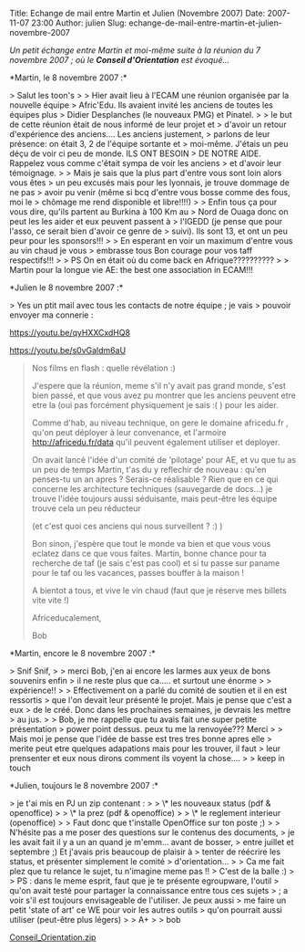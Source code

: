 Title: Echange de mail entre Martin et Julien (Novembre 2007)
Date: 2007-11-07 23:00
Author: julien
Slug: echange-de-mail-entre-martin-et-julien-novembre-2007

*Un petit échange entre Martin et moi-même suite à la réunion du 7
novembre 2007 ; où le **Conseil d'Orientation** est évoqué...*

</p>
*Martin, le 8 novembre 2007 :*

</p>
> Salut les toon's  
>
> Hier avait lieu à l'ECAM une réunion organisée par la nouvelle équipe
> Afric'Edu. Ils avaient invité les anciens de toutes les équipes plus
> Didier Desplanches (le nouveaux PMG) et Pinatel.  
>
> le but de cette réunion était de nous informé de leur projet et
> d'avoir un retour d'expérience des anciens.... Les anciens justement,
> parlons de leur présence: on était 3, 2 de l'équipe sortante et
> moi-même. J'étais un peu déçu de voir ci peu de monde. ILS ONT BESOIN
> DE NOTRE AIDE. Rappelez vous comme c'était sympa de voir les anciens
> et d'avoir leur témoignage.  
>
> Mais je sais que la plus part d'entre vous sont loin alors vous êtes
> un peu excusés mais pour les lyonnais, je trouve dommage de ne pas
> avoir pu venir (même si bcq d'entre vous bosse comme des fous, moi le
> chômage me rend disponible et libre!!!!)  
>
> Enfin tous ça pour vous dire, qu'ils partent au Burkina à 100 Km au
> Nord de Ouaga donc on peut les les aider et eux peuvent passent à
> l'IGEDD (je pense que pour l'asso, ce serait bien d'avoir ce genre de
> suivi). Ils sont 13, et ont un peu peur pour les sponsors!!!  
>
> En esperant en voir un maximum d'entre vous au vin chaud je vous
> embrasse tous Bon courage pour vos taff respectifs!!!  
>
> PS On en était où du come back en Afrique??????????  
>
> Martin pour la longue vie AE: the best one association in ECAM!!!

</p>
*Julien le 8 novembre 2007 :*

</p>
> Yes un ptit mail avec tous les contacts de notre équipe ; je vais
> pouvoir envoyer ma connerie :  

https://youtu.be/qyHXXCxdHQ8

https://youtu.be/s0vGaldm6aU

>
> Nos films en flash : quelle révélation :)  
>
> J'espere que la réunion, meme s'il n'y avait pas grand monde, s'est
> bien passé, et que vous avez pu montrer que les anciens peuvent etre
> etre la (oui pas forcément physiquement je sais :( ) pour les aider.  
>
> Comme d'hab, au niveau technique, on gere le domaine africedu.fr ,
> qu'on peut déployer à leur convenance, et l'armoire
> <http://africedu.fr/data> qu'il peuvent également utiliser et
> deployer.  
>
> On avait lancé l'idée d'un comité de 'pilotage' pour AE, et vu que tu
> as un peu de temps Martin, t'as du y reflechir de nouveau : qu'en
> penses-tu un an apres ? Serais-ce réalisable ? Rien que en ce qui
> concerne les architecture techniques (sauvegarde de docs...) je trouve
> l'idée toujours aussi séduisante, mais peut-être les équipe trouve
> cela un peu réducteur  
>
> (et c'est quoi ces anciens qui nous surveillent ? :) )  
>
> Bon sinon, j'espère que tout le monde va bien et que vous vous eclatez
> dans ce que vous faites. Martin, bonne chance pour ta recherche de taf
> (je sais c'est pas cool) et si tu passe sur paname pour le taf ou les
> vacances, passes bouffer à la maison !  
>
> A bientot a tous, et vive le vin chaud (faut que je réserve mes
> billets vite vite !)  
>
> Africeducalement,  
>
> Bob

</p>
*Martin, encore le 8 novembre 2007 :*

</p>
> Snif Snif,  
>
> merci Bob, j'en ai encore les larmes aux yeux de bons souvenirs enfin
> il ne reste plus que ca..... et surtout une énorme  
>
> expérience!!  
>
> Effectivement on a parlé du comité de soutien et il en est ressortis
> que l'on devait leur présenté le projet. Mais je pense que c'est a eux
> de le créé. Donc dans les prochaines semaines, je devrais les mettre
> au jus.  
>
> Bob, je me rappelle que tu avais fait une super petite présentation
> power point dessus. peux tu me la renvoyée??? Merci  
>
> Mais moi je pense que l'idée de basse est tres tres bonne apres elle
> merite peut etre quelques adapations mais pour les trouver, il faut
> leur prensenter et eux nous dirons comment ils voyent la chose....  
>
> keep in touch

</p>
*Julien, toujours le 8 novembre 2007 :*

</p>
> je t'ai mis en PJ un zip contenant :  
>
> \* les nouveaux status (pdf & openoffice)  
>
> \* la prez (pdf & openoffice)  
>
> \* le reglement interieur (openoffice)  
>
> Faut donc que t'installe OpenOffice sur ton poste ;)  
>
> N'hésite pas a me poser des questions sur le contenus des documents,
> je les avait fait il y a un an quand je m'emm... avant de bosser,
> entre juillet et septembre ;) Et j'avais pris beaucoup de plaisir à
> tenter de réécrire les status, et présenter simplement le comité
> d'orientation...  
>
> Ca me fait plez que tu relance le sujet, tu n'imagine meme pas !!
> C'est de la balle :)  
>
> PS : dans le meme esprit, faut que je te présente egroupware, l'outil
> qu'on avait testé pour partager la connaissance entre tous ces sujets
> ; a voir s'il est toujours envisageable de l'utiliser. Je peux aussi
> me faire un petit 'state of art' ce WE pour voir les autres outils
> qu'on pourrait aussi utiliser (peut-être plus légers)  
>
> A+  
>
> bob

[Conseil\_Orientation.zip]({filename}/files/Conseil_Orientation.zip)
